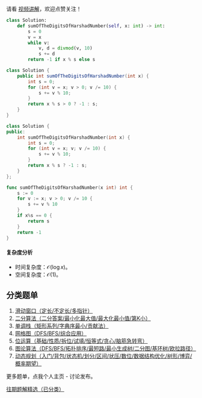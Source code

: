 请看 [视频讲解](https://www.bilibili.com/video/BV1fq421A7CY/)，欢迎点赞关注！

```py [sol-Python3]
class Solution:
    def sumOfTheDigitsOfHarshadNumber(self, x: int) -> int:
        s = 0
        v = x
        while v:
            v, d = divmod(v, 10)
            s += d
        return -1 if x % s else s
```

```java [sol-Java]
class Solution {
    public int sumOfTheDigitsOfHarshadNumber(int x) {
        int s = 0;
        for (int v = x; v > 0; v /= 10) {
            s += v % 10;
        }
        return x % s > 0 ? -1 : s;
    }
}
```

```cpp [sol-C++]
class Solution {
public:
    int sumOfTheDigitsOfHarshadNumber(int x) {
        int s = 0;
        for (int v = x; v; v /= 10) {
            s += v % 10;
        }
        return x % s ? -1 : s;
    }
};
```

```go [sol-Go]
func sumOfTheDigitsOfHarshadNumber(x int) int {
	s := 0
	for v := x; v > 0; v /= 10 {
		s += v % 10
	}
	if x%s == 0 {
		return s
	}
	return -1
}
```

#### 复杂度分析

- 时间复杂度：$\mathcal{O}(\log x)$。
- 空间复杂度：$\mathcal{O}(1)$。

## 分类题单

1. [滑动窗口（定长/不定长/多指针）](https://leetcode.cn/circle/discuss/0viNMK/)
2. [二分算法（二分答案/最小化最大值/最大化最小值/第K小）](https://leetcode.cn/circle/discuss/SqopEo/)
3. [单调栈（矩形系列/字典序最小/贡献法）](https://leetcode.cn/circle/discuss/9oZFK9/)
4. [网格图（DFS/BFS/综合应用）](https://leetcode.cn/circle/discuss/YiXPXW/)
5. [位运算（基础/性质/拆位/试填/恒等式/贪心/脑筋急转弯）](https://leetcode.cn/circle/discuss/dHn9Vk/)
6. [图论算法（DFS/BFS/拓扑排序/最短路/最小生成树/二分图/基环树/欧拉路径）](https://leetcode.cn/circle/discuss/01LUak/)
7. [动态规划（入门/背包/状态机/划分/区间/状压/数位/数据结构优化/树形/博弈/概率期望）](https://leetcode.cn/circle/discuss/tXLS3i/)

更多题单，点我个人主页 - 讨论发布。

[往期题解精选（已分类）](https://github.com/EndlessCheng/codeforces-go/blob/master/leetcode/SOLUTIONS.md)
